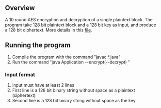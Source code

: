 ## Overview 
A 10 round AES encryption and decryption of a single plaintext block. The program take 128 bit plaintext block and a 128 bit key as input, and produce a 128 bit ciphertext. More details in this [file](https://github.com/emiltan97/aes/blob/master/specs.pdf).
## Running the program 
1. Compile the program with the command "javac *.java"
2. Run the command "java Application --encrypt(--decrypt) <inputFileName><outputFileName>"
### Input format
1. Input must have at least 2 lines
2. First line is a 128 bit binary string without space as a plaintext (ciphertext)
3. Second line is a 128 bit binary string without space as the key
